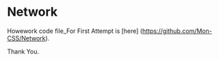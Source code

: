 # Network
Howework code file_For First Attempt is [here] (https://github.com/Mon-CSS/Network).

Thank You. 
